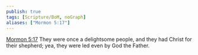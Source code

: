 ```yaml
---
publish: true
tags: [Scripture/BoM, noGraph]
aliases: ["Mormon 5:17"]
---
```

[Mormon 5:17](https://churchofjesuschrist.org/study/scriptures/bofm/morm/5?lang=eng&id=p17#p17) They were once a delightsome people, and they had Christ for their shepherd; yea, they were led even by God the Father.
